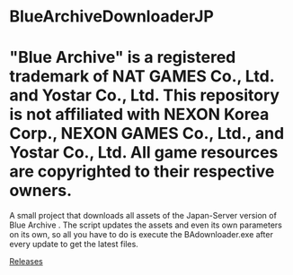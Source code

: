 # BlueArchiveDownloaderJP
# "Blue Archive" is a registered trademark of NAT GAMES Co., Ltd. and Yostar Co., Ltd. This repository is not affiliated with NEXON Korea Corp., NEXON GAMES Co., Ltd., and Yostar Co., Ltd. All game resources are copyrighted to their respective owners.


A small project that downloads all assets of the Japan-Server version of Blue Archive . The script updates the assets and even its own parameters on its own, so all you have to do is execute the BAdownloader.exe after every update to get the latest files.


[Releases](<https://github.com/fiseleo/BlueArchiveDownloaderJP/tree/main> "Title")



